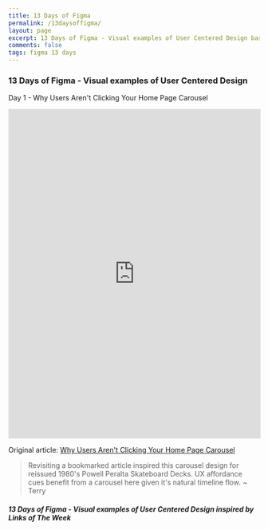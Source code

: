 ```yaml
---
title: 13 Days of Figma
permalink: /13daysoffigma/
layout: page
excerpt: 13 Days of Figma - Visual examples of User Centered Design based on Links of The Week articles by Terry Wells MA Design
comments: false
tags: figma 13 days
---
```


### 13 Days of Figma - Visual examples of User Centered Design

Day 1 - Why Users Aren't Clicking Your Home Page Carousel

<iframe style="border: 1px solid rgba(0, 0, 0, 0.1);" width="100%" height="660" src="https://www.figma.com/embed?embed_host=share&url=https%3A%2F%2Fwww.figma.com%2Fproto%2FsHmDkX5WbFkFQRVuPJif6A%2FReissued%3Fnode-id%3D1%253A148%26viewport%3D91%252C-338%252C1%26scaling%3Dmin-zoom" allowfullscreen></iframe>

Original article: <a href="https://uxmovement.com/navigation/why-users-arent-clicking-your-home-page-carousel/" title="Why Users Aren't Clicking Your Home Page Carousel" alt="Why Users Aren't Clicking Your Home Page Carousel" target="_blank">Why Users Aren't Clicking Your Home Page Carousel</a>

> Revisiting a bookmarked article inspired this carousel design for reissued 1980's Powell Peralta Skateboard Decks. UX affordance cues benefit from a carousel here given it's natural timeline flow. ~ Terry

##### 13 Days of Figma - Visual examples of User Centered Design inspired by Links of The Week